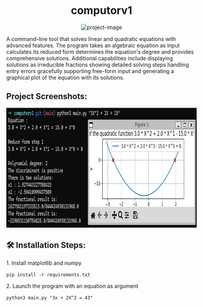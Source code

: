 <h1 align="center" id="title">computorv1</h1>

<p align="center"><img src="https://socialify.git.ci/Ezuker/computorv1/image?font=Inter&amp;language=1&amp;name=1&amp;owner=1&amp;pattern=Solid&amp;theme=Light" alt="project-image"></p>

<p id="description">A command-line tool that solves linear and quadratic equations with advanced features. The program takes an algebraic equation as input calculates its reduced form determines the equation's degree and provides comprehensive solutions. Additional capabilities include displaying solutions as irreducible fractions showing detailed solving steps handling entry errors gracefully supporting free-form input and generating a graphical plot of the equation with its solutions.</p>

<h2>Project Screenshots:</h2>

<img src="/img/project_screenshot.png" alt="project-screenshot" width="872" height="317/">

<h2>🛠️ Installation Steps:</h2>

<p>1. Install matplotlib and numpy</p>

```
pip install -r requirements.txt
```

<p>2. Launch the program with an equation as argument</p>

```
python3 main.py "3x + 2X^2 = 43"
```
